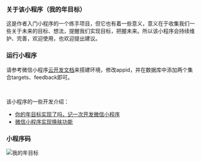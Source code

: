 ### 关于该小程序（我的年目标）

这是作者入门小程序的一个练手项目，但它也有着一些意义，意义在于收集我们一些关于未来的目标、想法，提醒我们实现目标，把握未来。所以该小程序会持续维护、完善，欢迎使用，也欢迎提出建议。

### 运行小程序
请参考微信小程序[云开发文档](https://developers.weixin.qq.com/miniprogram/dev/wxcloud/basis/getting-started.html)来搭建环境，修改appid，并在数据库中添加两个集合targets、feedback即可。

<br/>

该小程序的一些开发介绍：
* [你的年目标实现了吗，记一次开发微信小程序](https://juejin.im/post/5c271e086fb9a04a0a5f44ad)  
* [微信小程序实现换肤功能](https://juejin.im/post/5c37563d6fb9a049ea392771) 

### 小程序码
![我的年目标](https://weijhfly.github.io/images/wx6.jpg)
